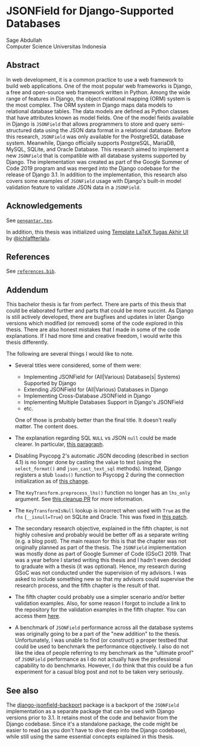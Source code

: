 # JSONField for Django-Supported Databases

Sage Abdullah\
Computer Science Universitas Indonesia

## Abstract

In web development, it is a common practice to use a web framework to build web
applications. One of the most popular web frameworks is Django, a free and
open-source web framework written in Python. Among the wide range of features
in Django, the object-relational mapping (ORM) system is the most complex. The
ORM system in Django maps data models to relational database tables. The data
models are defined as Python classes that have attributes known as model
fields. One of the model fields available in Django is `JSONField` that allows
programmers to store and query semi-structured data using the JSON data format
in a relational database. Before this research, `JSONField` was only available
for the PostgreSQL database system. Meanwhile, Django officially supports
PostgreSQL, MariaDB, MySQL, SQLite, and Oracle Database. This research aimed to
implement a new `JSONField` that is compatible with all database systems
supported by Django. The implementation was created as part of the Google
Summer of Code 2019 program and was merged into the Django codebase for the
release of Django 3.1. In addition to the implementation, this research also
covers some examples of `JSONField` usage with Django's built-in model
validation feature to validate JSON data in a `JSONField`.

## Acknowledgements

See [`pengantar.tex`](pengantar.tex).

In addition, this thesis was initialized using
[Template LaTeX Tugas Akhir UI][latex-template] by [@ichlaffterlalu][affan].

## References

See [`references.bib`](references.bib).

## Addendum

This bachelor thesis is far from perfect. There are parts of this thesis that
could be elaborated further and parts that could be more succint. As Django is
still actively developed, there are bugfixes and updates in later Django
versions which modified (or removed) some of the code explored in this thesis.
There are also honest mistakes that I made in some of the code explanations.
If I had more time and creative freedom, I would write this thesis differently.

The following are several things I would like to note.

- Several titles were considered, some of them were:
  - Implementing JSONField for (All|Various) Database(s| Systems) Supported by
    Django
  - Extending JSONField for (All|Various) Databases in Django
  - Implementing Cross-Database JSONField in Django
  - Implementing Multiple Databases Support in Django's JSONField
  - etc.

  One of those is probably better than the final title. It doesn't really
  matter. The content does.
- The explanation regarding SQL `NULL` vs JSON `null` could be made clearer.
  In particular, [this paragraph][null-paragraph].
- Disabling Psycopg 2's automatic JSON decoding (described in section 4.1) is
  no longer done by casting the value to text (using the `select_format()` and
  `json_cast_text_sql` methods). Instead, Django registers a stub `loads()`
  function to Psycopg 2 during the connection initialization as of
  [this change][stub-loads].
- The `KeyTransform.preprocess_lhs()` function no longer has an `lhs_only`
  argument. See [this cleanup PR][cleanup-pr] for more information.
- The `KeyTransformIsNull` lookup is incorrect when used with `True` as the
  `rhs` (`__isnull=True`) on SQLite and Oracle. This was fixed in
  [this patch][isnull-fix].
- The secondary research objective, explained in the fifth chapter, is not
  highly cohesive and probably would be better off as a separate writing (e.g.
  a blog post). The main reason for this is that the chapter was not originally
  planned as part of the thesis. The `JSONField` implementation was mostly done
  as part of Google Summer of Code (GSoC) 2019. That was a year before I
  started writing this thesis and I hadn't even decided to graduate with a
  thesis (it was optional). Hence, my research during GSoC was not conducted
  under the supervision of my advisors. I was asked to include something new so
  that my advisors could supervise the research process, and the fifth chapter
  is the result of that.
- The fifth chapter could probably use a simpler scenario and/or better
  validation examples. Also, for some reason I forgot to include a link to the
  repository for the validation examples in the fifth chapter. You can access
  them [here][validation-repo].
- A benchmark of `JSONField` performance across all the database systems was
  originally going to be a part of the "new addition" to the thesis.
  Unfortunately, I was unable to find (or construct) a proper testbed that
  could be used to benchmark the performance objectively. I also do not like
  the idea of people referring to my benchmark as the "ultimate proof" of
  `JSONField` performance as I do not actually have the professional
  capability to do benchmarks. However, I do think that this could be a fun
  experiment for a casual blog post and not to be taken very seriously.

## See also

The [django-jsonfield-backport][backport] package is a backport of the
`JSONField` implementation as a separate package that can be used with Django
versions prior to 3.1. It retains most of the code and behavior from the
Django codebase. Since it's a standalone package, the code might be easier to
read (as you don't have to dive deep into the Django codebase), while still
using the same essential concepts explained in this thesis.

[latex-template]: https://gitlab.com/ichlaffterlalu/latex-skripsi-ui-2017
[affan]: https://github.com/ichlaffterlalu
[null-paragraph]: https://github.com/laymonage/thesis/blob/f783ae00b86c6edcb0477fb2c12d7783f7cafb1e/bab3.tex#L169-L175
[stub-loads]: https://github.com/django/django/pull/13358/files#diff-56374f35499bd669398d3100ef7fcea371a8e9e38f92dbd3569d75b8cea2ad93
[cleanup-pr]: https://github.com/django/django/pull/13749
[isnull-fix]: https://github.com/django/django/pull/13757
[validation-repo]: https://github.com/laymonage/jsonfield-validation
[backport]: https://github.com/laymonage/django-jsonfield-backport
